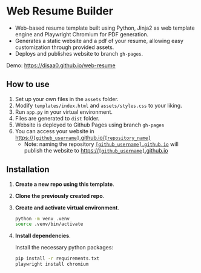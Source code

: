 # Web Resume Builder
- Web-based resume template built using Python, Jinja2 as web template engine and Playwright Chromium for PDF generation.
- Generates a static website and a pdf of your resume, allowing easy customization through provided assets.
- Deploys and publishes website to branch `gh-pages`.

Demo: https://disaa0.github.io/web-resume

## How to use
1. Set up your own files in the `assets` folder.
2. Modify `templates/index.html` and `assets/styles.css` to your liking.
4. Run `app.py` in your virtual environment.
5. Files are generated to `dist` folder.
6. Website is deployed to Github Pages using branch `gh-pages`
7. You can access your website in [https://`[github_username]`.github.io/`[repository_name]`](#)
   - Note: naming the repository [`[github_username].github.io`](#) will publish the website to [https://`[github_username]`.github.io](#)

## Installation

1. **Create a new repo using this template**.
2. **Clone the previously created repo**.
3. **Create and activate virtual environment**.

    ```sh
    python -m venv .venv
    source .venv/bin/activate
    ```

4. **Install dependencies**.

    Install the necessary python packages:

    ```sh
    pip install -r requirements.txt
    playwright install chromium
    ```
